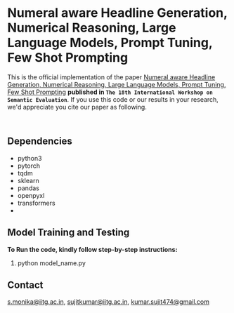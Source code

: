 # Numeral aware Headline Generation, Numerical Reasoning, Large Language Models, Prompt Tuning, Few Shot Prompting


This is the official implementation of the paper [Numeral aware Headline Generation, Numerical Reasoning, Large Language Models, Prompt Tuning, Few Shot Prompting](Link) **published in ```The 18th International Workshop on Semantic Evaluation```**. If you use this code or our results in your research, we'd appreciate you cite our paper as following.

```


```
## Dependencies

* python3
* pytorch
* tqdm
* sklearn
* pandas
* openpyxl
* transformers
* 

## Model Training and Testing
 **To Run the code, kindly follow step-by-step instructions:**
1. python model_name.py


## Contact
s.monika@iitg.ac.in, sujitkumar@iitg.ac.in, kumar.sujit474@gmail.com
